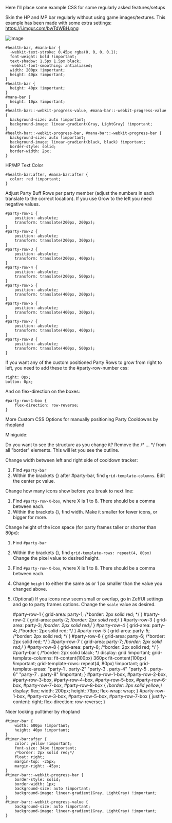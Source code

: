 Here I'll place some example CSS for some regularly asked features/setups

Skin the HP and MP bar regularly without using game images/textures. This example has been made with some extra settings: https://i.imgur.com/bwTdWBH.png

![image](https://user-images.githubusercontent.com/4972345/130081199-4d786dc1-b1ca-4fe2-a05c-af425b9a71d2.png)

    #health-bar, #mana-bar {
      -webkit-text-stroke: 0.45px rgba(0, 0, 0, 0.1);
      font-weight: bold !important;
      text-shadow: 1.5px 1.5px black;
      -webkit-font-smoothing: antialiased;
      width: 200px !important;
      height: 40px !important;
    }
    #health-bar {
      height: 40px !important;
    }
    #mana-bar {
      height: 10px !important;
    }
    #health-bar::-webkit-progress-value, #mana-bar::-webkit-progress-value {
      background-size: auto !important;
      background-image: linear-gradient(Gray, LightGray) !important;
    }
    #health-bar::-webkit-progress-bar, #mana-bar::-webkit-progress-bar {
      background-size: auto !important;
      background-image: linear-gradient(black, black) !important;
      border-style: solid;
      border-width: 2px;
    }

HP/MP Text Color

    #health-bar:after, #mana-bar:after {
      color: red !important;
    }


Adjust Party Buff Rows per party member (adjust the numbers in each translate to the correct location). If you use Grow to the left you need negative values.

    #party-row-1 {
        position: absolute;
        transform: translate(200px, 200px);
    }
    #party-row-2 {
        position: absolute;
        transform: translate(200px, 300px);
    }
    #party-row-3 {
        position: absolute;
        transform: translate(200px, 400px);
    }
    #party-row-4 {
        position: absolute;
        transform: translate(200px, 500px);
    }
    #party-row-5 {
        position: absolute;
        transform: translate(400px, 200px);
    }
    #party-row-6 {
        position: absolute;
        transform: translate(400px, 300px);
    }
    #party-row-7 {
        position: absolute;
        transform: translate(400px, 400px);
    }
    #party-row-8 {
        position: absolute;
        transform: translate(400px, 500px);
    }


If you want any of the custom positioned Party Rows to grow from right to left, you need to add these to the #party-row-number css:

    right: 0px;
    bottom: 0px;
    
And on flex-direction on the boxes:
    
    #party-row-1-box {
        flex-direction: row-reverse;
    }
    
    
More Custom CSS Options for manually positioning Party Cooldowns by rhopland

Miniguide: 
    
Do you want to see the structure as you change it? Remove the /* ... */ from all "border" elements. 
This will let you see the outline.

Change width between left and right side of cooldown tracker:
1. Find `#party-bar`
2. Within the brackets {} after #party-bar, find `grid-template-columns`. Edit the center px value.

Change how many icons show before you break to next line:
1. Find `#party-row-X-box`, where X is 1 to 8. There should be a comma between each.
2. Within the brackets {}, find width. Make it smaller for fewer icons, or bigger for more. 

Change height of the icon space (for party frames taller or shorter than 80px):
1. Find `#party-bar`
2. Within the brackets {}, find `grid-template-rows: repeat(4, 80px)` Change the pixel value to desired height.
3. Find `#party-row-X-box`, where X is 1 to 8. There should be a comma between each.
4. Change `height` to either the same as or 1 px smaller than the value you changed above.

5. (Optional) If you icons now seem small or overlap, go in ZeffUI settings and go to party frames options.
Change the `scale` value as desired.


    #party-row-1 { 
        grid-area: party-1;
        /*border: 2px solid red; */
    }
    #party-row-2 { 
        grid-area: party-2;
        /*border: 2px solid red;*/
    }
    #party-row-3 { 
        grid-area: party-3;
        /*border: 2px solid red;*/
    }
    #party-row-4 { 
        grid-area: party-4;
        /*border: 2px solid red; */
    }
    #party-row-5 { 
        grid-area: party-5;
        /*border: 2px solid red; */
    }
    #party-row-6 { 
        grid-area: party-6;
        /*border: 2px solid red; */
    }
    #party-row-7 { 
        grid-area: party-7;
        /*border: 2px solid red;*/
    }
    #party-row-8 { 
        grid-area: party-8;
        /*border: 2px solid red; */
    }
    #party-bar {
        /*border: 2px solid black; */
        display: grid !important; 
        grid-template-columns: fit-content(100px) 360px fit-content(100px) !important;
        grid-template-rows: repeat(4, 80px) !important;
        grid-template-areas:
        "party-1 . party-2"
        "party-3 . party-4"
        "party-5 . party-6"
        "party-7 . party-8" !important;
    }
    #party-row-1-box, #party-row-2-box, #party-row-3-box, #party-row-4-box, #party-row-5-box, #party-row-6-box, #party-row-7-box, #party-row-8-box {
        /*border: 2px solid yellow;*/
        display: flex;
        width: 200px;
        height: 79px;
        flex-wrap: wrap;
    }
    #party-row-1-box, #party-row-3-box, #party-row-5-box, #party-row-7-box {
        justify-content: right;
        flex-direction: row-reverse;
    }
    
    
Nicer looking pulltimer by rhopland


    #timer-bar {
        width: 600px !important;
        height: 40px !important;
    }
    #timer-bar:after {
        color: yellow !important;
        font-size: 34px !important;
        /*border: 2px solid red;*/
        float: right;
        margin-top: -25px;
        margin-right: -45px;
    }
    #timer-bar::-webkit-progress-bar {
        border-style: solid;
        border-width: 1px;
        background-size: auto !important;
        background-image: linear-gradient(Gray, LightGray) !important;
    }
    #timer-bar::-webkit-progress-value {
        background-size: auto !important;
        background-image: linear-gradient(Gray, LightGray) !important;
    }

